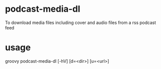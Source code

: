# podcast-media-dl
To download media files including cover and audio files from a rss podcast feed

# usage
groovy podcast-media-dl [-hV] [d=\<dir\>] [u=\<url\>]
